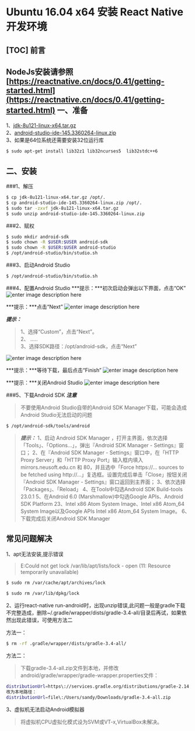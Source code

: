 Ubuntu 16.04 x64 安装 React Native 开发环境
===================================

[TOC]
前言
----
NodeJs安装请参照
[https://reactnative.cn/docs/0.41/getting-started.html](https://reactnative.cn/docs/0.41/getting-started.html)
一、准备
------------
1、[jdk-8u121-linux-x64.tar.gz](http://www.oracle.com/technetwork/java/javase/downloads/jdk8-downloads-2133151.html)<br/>
2、[android-studio-ide-145.3360264-linux.zip](http://www.android-studio.org)<br/>
3、如果是64位系统还需要安装32位运行库

```bash
$ sudo apt-get install lib32z1 lib32ncurses5  lib32stdc++6
```

二、安装
-------------
###1、解压
```bash
$ cp jdk-8u121-linux-x64.tar.gz /opt/.
$ cp android-studio-ide-145.3360264-linux.zip /opt/.
$ sudo tar -zxvf jdk-8u121-linux-x64.tar.gz
$ sudo unzip android-studio-ide-145.3360264-linux.zip
```

###2、赋权
```bash
$ sudo mkdir android-sdk
$ sudo chown -R $USER:$USER android-sdk
$ sudo chown -R $USER:$USER android-studio
$ /opt/android-studio/bin/studio.sh
```

###3、启动Android Studio
```bash
$ /opt/android-studio/bin/studio.sh
```

###4、配置Android Studio
***提示：***初次启动会弹出以下界面，点击“OK”
![enter image description here](http://www.2cto.com/uploadfile/Collfiles/20160502/2016050211205292.png)

***提示：***点击“Next”
![enter image description here](http://www.2cto.com/uploadfile/Collfiles/20160502/2016050211205294.png)

***提示：***
>1、选择“Custom”，点击“Next”。<br/>
>2、 .....<br/>
>3、选择SDK路径：/opt/android-sdk，点击“Next”

![enter image description here](http://www.2cto.com/uploadfile/Collfiles/20160502/2016050211205398.png)

***提示：***等待下载，最后点击“Finish”
![enter image description here](http://www.2cto.com/uploadfile/Collfiles/20160502/2016050211205399.png)

***提示：***关闭Android Studio
![enter image description here](http://www.2cto.com/uploadfile/Collfiles/20160502/20160502112054100.png)

###5、下载Android SDK
***注意***
>不要使用Android Studio自带的Android SDK Manager下载，可能会造成Android Studio无法启动的问题

```bash
$ /opt/android-sdk/tools/android
```

>***提示：***
>1、启动 Android SDK Manager ，打开主界面，依次选择「Tools」、「Options...」，弹出『Android SDK Manager - Settings』窗口；
>2、在『Android SDK Manager - Settings』窗口中，在「HTTP Proxy Server」和「HTTP Proxy Port」输入框内填入 mirrors.neusoft.edu.cn 和 80，并且选中「Force https://... sources to be fetched using http://...」复选框。设置完成后单击「Close」按钮关闭『Android SDK Manager - Settings』窗口返回到主界面；
>3、依次选择「Packages」、「Reload」
>4、在Tools中勾选Android SDK Build-tools 23.0.1
>5、在Android 6.0 (Marshmallow)中勾选Google APIs、Android SDK Platform 23、Intel x86 Atom System Image、Intel x86 Atom_64 System Image以及Google APIs Intel x86 Atom_64 System Image。
>6、下载完成后关闭Android SDK Manager

常见问题解决
----------
1、apt无法安装,提示错误
>E:Could not get lock /var/lib/apt/lists/lock - open (11: Resource temporarily unavailable)

```bash
$ sudo rm /var/cache/apt/archives/lock
 
$ sudo rm /var/lib/dpkg/lock
```

2、运行react-native run-android时，出现unzip错误,此问题一般是gradle下载不完整造成，删除~/.gradle/wrapper/dists/gradle-3.4-all/目录后再试，如果依然出现此错误，可使用方法二

方法一：

```bash
$ rm -rf .gradle/wrapper/dists/gradle-3.4-all/

```

方法二：

>下载gradle-3.4-all.zip文件到本地，并修改android/gradle/wrapper/gradle-wrapper.properties文件：

```bash
distributionUrl=https\://services.gradle.org/distributions/gradle-2.14.1-all.zip
改为本地路径：
distributionUrl=file\:/Users/sandy/Downloads/gradle-3.4-all.zip

```

3、虚拟机无法启动Android模拟器
>将虚拟机CPU虚拟化模式设为SVM或VT-x,VirtualBox未解决。
